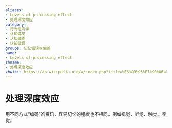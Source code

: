 ```yaml
---
aliases:
- Levels-of-processing effect
- 处理深度效应
category:
- 行为经济学
- 认知偏见
- 认知偏差
- 认知偏误
groups: 记忆错误与偏差
name:
- Levels-of-processing effect
zhname:
- 处理深度效应
zhwiki: https://zh.wikipedia.org/w/index.php?title=%E8%99%95%E7%90%86%E6%B7%B1%E5%BA%A6%E6%95%88%E6%87%89&action=edit&redlink=1
---
```


# 处理深度效应

用不同方式“编码”的资讯，容易记忆的程度也不相同。例如视觉、听觉、触觉、嗅觉。
